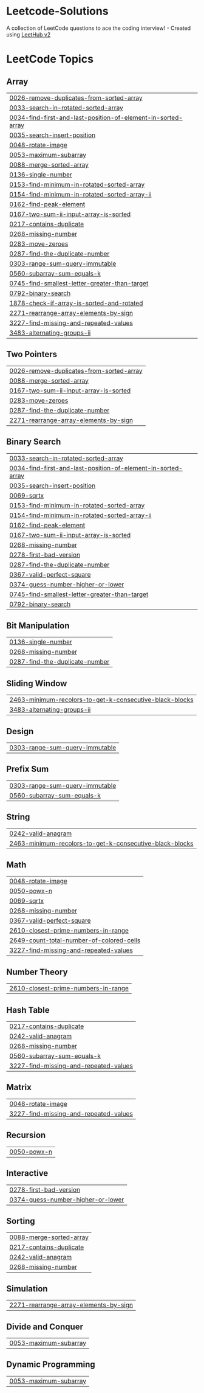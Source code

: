 # Leetcode-Solutions
A collection of LeetCode questions to ace the coding interview! - Created using [LeetHub v2](https://github.com/arunbhardwaj/LeetHub-2.0)

<!---LeetCode Topics Start-->
# LeetCode Topics
## Array
|  |
| ------- |
| [0026-remove-duplicates-from-sorted-array](https://github.com/ArpitKansal01/Leetcode-Solutions/tree/master/0026-remove-duplicates-from-sorted-array) |
| [0033-search-in-rotated-sorted-array](https://github.com/ArpitKansal01/Leetcode-Solutions/tree/master/0033-search-in-rotated-sorted-array) |
| [0034-find-first-and-last-position-of-element-in-sorted-array](https://github.com/ArpitKansal01/Leetcode-Solutions/tree/master/0034-find-first-and-last-position-of-element-in-sorted-array) |
| [0035-search-insert-position](https://github.com/ArpitKansal01/Leetcode-Solutions/tree/master/0035-search-insert-position) |
| [0048-rotate-image](https://github.com/ArpitKansal01/Leetcode-Solutions/tree/master/0048-rotate-image) |
| [0053-maximum-subarray](https://github.com/ArpitKansal01/Leetcode-Solutions/tree/master/0053-maximum-subarray) |
| [0088-merge-sorted-array](https://github.com/ArpitKansal01/Leetcode-Solutions/tree/master/0088-merge-sorted-array) |
| [0136-single-number](https://github.com/ArpitKansal01/Leetcode-Solutions/tree/master/0136-single-number) |
| [0153-find-minimum-in-rotated-sorted-array](https://github.com/ArpitKansal01/Leetcode-Solutions/tree/master/0153-find-minimum-in-rotated-sorted-array) |
| [0154-find-minimum-in-rotated-sorted-array-ii](https://github.com/ArpitKansal01/Leetcode-Solutions/tree/master/0154-find-minimum-in-rotated-sorted-array-ii) |
| [0162-find-peak-element](https://github.com/ArpitKansal01/Leetcode-Solutions/tree/master/0162-find-peak-element) |
| [0167-two-sum-ii-input-array-is-sorted](https://github.com/ArpitKansal01/Leetcode-Solutions/tree/master/0167-two-sum-ii-input-array-is-sorted) |
| [0217-contains-duplicate](https://github.com/ArpitKansal01/Leetcode-Solutions/tree/master/0217-contains-duplicate) |
| [0268-missing-number](https://github.com/ArpitKansal01/Leetcode-Solutions/tree/master/0268-missing-number) |
| [0283-move-zeroes](https://github.com/ArpitKansal01/Leetcode-Solutions/tree/master/0283-move-zeroes) |
| [0287-find-the-duplicate-number](https://github.com/ArpitKansal01/Leetcode-Solutions/tree/master/0287-find-the-duplicate-number) |
| [0303-range-sum-query-immutable](https://github.com/ArpitKansal01/Leetcode-Solutions/tree/master/0303-range-sum-query-immutable) |
| [0560-subarray-sum-equals-k](https://github.com/ArpitKansal01/Leetcode-Solutions/tree/master/0560-subarray-sum-equals-k) |
| [0745-find-smallest-letter-greater-than-target](https://github.com/ArpitKansal01/Leetcode-Solutions/tree/master/0745-find-smallest-letter-greater-than-target) |
| [0792-binary-search](https://github.com/ArpitKansal01/Leetcode-Solutions/tree/master/0792-binary-search) |
| [1878-check-if-array-is-sorted-and-rotated](https://github.com/ArpitKansal01/Leetcode-Solutions/tree/master/1878-check-if-array-is-sorted-and-rotated) |
| [2271-rearrange-array-elements-by-sign](https://github.com/ArpitKansal01/Leetcode-Solutions/tree/master/2271-rearrange-array-elements-by-sign) |
| [3227-find-missing-and-repeated-values](https://github.com/ArpitKansal01/Leetcode-Solutions/tree/master/3227-find-missing-and-repeated-values) |
| [3483-alternating-groups-ii](https://github.com/ArpitKansal01/Leetcode-Solutions/tree/master/3483-alternating-groups-ii) |
## Two Pointers
|  |
| ------- |
| [0026-remove-duplicates-from-sorted-array](https://github.com/ArpitKansal01/Leetcode-Solutions/tree/master/0026-remove-duplicates-from-sorted-array) |
| [0088-merge-sorted-array](https://github.com/ArpitKansal01/Leetcode-Solutions/tree/master/0088-merge-sorted-array) |
| [0167-two-sum-ii-input-array-is-sorted](https://github.com/ArpitKansal01/Leetcode-Solutions/tree/master/0167-two-sum-ii-input-array-is-sorted) |
| [0283-move-zeroes](https://github.com/ArpitKansal01/Leetcode-Solutions/tree/master/0283-move-zeroes) |
| [0287-find-the-duplicate-number](https://github.com/ArpitKansal01/Leetcode-Solutions/tree/master/0287-find-the-duplicate-number) |
| [2271-rearrange-array-elements-by-sign](https://github.com/ArpitKansal01/Leetcode-Solutions/tree/master/2271-rearrange-array-elements-by-sign) |
## Binary Search
|  |
| ------- |
| [0033-search-in-rotated-sorted-array](https://github.com/ArpitKansal01/Leetcode-Solutions/tree/master/0033-search-in-rotated-sorted-array) |
| [0034-find-first-and-last-position-of-element-in-sorted-array](https://github.com/ArpitKansal01/Leetcode-Solutions/tree/master/0034-find-first-and-last-position-of-element-in-sorted-array) |
| [0035-search-insert-position](https://github.com/ArpitKansal01/Leetcode-Solutions/tree/master/0035-search-insert-position) |
| [0069-sqrtx](https://github.com/ArpitKansal01/Leetcode-Solutions/tree/master/0069-sqrtx) |
| [0153-find-minimum-in-rotated-sorted-array](https://github.com/ArpitKansal01/Leetcode-Solutions/tree/master/0153-find-minimum-in-rotated-sorted-array) |
| [0154-find-minimum-in-rotated-sorted-array-ii](https://github.com/ArpitKansal01/Leetcode-Solutions/tree/master/0154-find-minimum-in-rotated-sorted-array-ii) |
| [0162-find-peak-element](https://github.com/ArpitKansal01/Leetcode-Solutions/tree/master/0162-find-peak-element) |
| [0167-two-sum-ii-input-array-is-sorted](https://github.com/ArpitKansal01/Leetcode-Solutions/tree/master/0167-two-sum-ii-input-array-is-sorted) |
| [0268-missing-number](https://github.com/ArpitKansal01/Leetcode-Solutions/tree/master/0268-missing-number) |
| [0278-first-bad-version](https://github.com/ArpitKansal01/Leetcode-Solutions/tree/master/0278-first-bad-version) |
| [0287-find-the-duplicate-number](https://github.com/ArpitKansal01/Leetcode-Solutions/tree/master/0287-find-the-duplicate-number) |
| [0367-valid-perfect-square](https://github.com/ArpitKansal01/Leetcode-Solutions/tree/master/0367-valid-perfect-square) |
| [0374-guess-number-higher-or-lower](https://github.com/ArpitKansal01/Leetcode-Solutions/tree/master/0374-guess-number-higher-or-lower) |
| [0745-find-smallest-letter-greater-than-target](https://github.com/ArpitKansal01/Leetcode-Solutions/tree/master/0745-find-smallest-letter-greater-than-target) |
| [0792-binary-search](https://github.com/ArpitKansal01/Leetcode-Solutions/tree/master/0792-binary-search) |
## Bit Manipulation
|  |
| ------- |
| [0136-single-number](https://github.com/ArpitKansal01/Leetcode-Solutions/tree/master/0136-single-number) |
| [0268-missing-number](https://github.com/ArpitKansal01/Leetcode-Solutions/tree/master/0268-missing-number) |
| [0287-find-the-duplicate-number](https://github.com/ArpitKansal01/Leetcode-Solutions/tree/master/0287-find-the-duplicate-number) |
## Sliding Window
|  |
| ------- |
| [2463-minimum-recolors-to-get-k-consecutive-black-blocks](https://github.com/ArpitKansal01/Leetcode-Solutions/tree/master/2463-minimum-recolors-to-get-k-consecutive-black-blocks) |
| [3483-alternating-groups-ii](https://github.com/ArpitKansal01/Leetcode-Solutions/tree/master/3483-alternating-groups-ii) |
## Design
|  |
| ------- |
| [0303-range-sum-query-immutable](https://github.com/ArpitKansal01/Leetcode-Solutions/tree/master/0303-range-sum-query-immutable) |
## Prefix Sum
|  |
| ------- |
| [0303-range-sum-query-immutable](https://github.com/ArpitKansal01/Leetcode-Solutions/tree/master/0303-range-sum-query-immutable) |
| [0560-subarray-sum-equals-k](https://github.com/ArpitKansal01/Leetcode-Solutions/tree/master/0560-subarray-sum-equals-k) |
## String
|  |
| ------- |
| [0242-valid-anagram](https://github.com/ArpitKansal01/Leetcode-Solutions/tree/master/0242-valid-anagram) |
| [2463-minimum-recolors-to-get-k-consecutive-black-blocks](https://github.com/ArpitKansal01/Leetcode-Solutions/tree/master/2463-minimum-recolors-to-get-k-consecutive-black-blocks) |
## Math
|  |
| ------- |
| [0048-rotate-image](https://github.com/ArpitKansal01/Leetcode-Solutions/tree/master/0048-rotate-image) |
| [0050-powx-n](https://github.com/ArpitKansal01/Leetcode-Solutions/tree/master/0050-powx-n) |
| [0069-sqrtx](https://github.com/ArpitKansal01/Leetcode-Solutions/tree/master/0069-sqrtx) |
| [0268-missing-number](https://github.com/ArpitKansal01/Leetcode-Solutions/tree/master/0268-missing-number) |
| [0367-valid-perfect-square](https://github.com/ArpitKansal01/Leetcode-Solutions/tree/master/0367-valid-perfect-square) |
| [2610-closest-prime-numbers-in-range](https://github.com/ArpitKansal01/Leetcode-Solutions/tree/master/2610-closest-prime-numbers-in-range) |
| [2649-count-total-number-of-colored-cells](https://github.com/ArpitKansal01/Leetcode-Solutions/tree/master/2649-count-total-number-of-colored-cells) |
| [3227-find-missing-and-repeated-values](https://github.com/ArpitKansal01/Leetcode-Solutions/tree/master/3227-find-missing-and-repeated-values) |
## Number Theory
|  |
| ------- |
| [2610-closest-prime-numbers-in-range](https://github.com/ArpitKansal01/Leetcode-Solutions/tree/master/2610-closest-prime-numbers-in-range) |
## Hash Table
|  |
| ------- |
| [0217-contains-duplicate](https://github.com/ArpitKansal01/Leetcode-Solutions/tree/master/0217-contains-duplicate) |
| [0242-valid-anagram](https://github.com/ArpitKansal01/Leetcode-Solutions/tree/master/0242-valid-anagram) |
| [0268-missing-number](https://github.com/ArpitKansal01/Leetcode-Solutions/tree/master/0268-missing-number) |
| [0560-subarray-sum-equals-k](https://github.com/ArpitKansal01/Leetcode-Solutions/tree/master/0560-subarray-sum-equals-k) |
| [3227-find-missing-and-repeated-values](https://github.com/ArpitKansal01/Leetcode-Solutions/tree/master/3227-find-missing-and-repeated-values) |
## Matrix
|  |
| ------- |
| [0048-rotate-image](https://github.com/ArpitKansal01/Leetcode-Solutions/tree/master/0048-rotate-image) |
| [3227-find-missing-and-repeated-values](https://github.com/ArpitKansal01/Leetcode-Solutions/tree/master/3227-find-missing-and-repeated-values) |
## Recursion
|  |
| ------- |
| [0050-powx-n](https://github.com/ArpitKansal01/Leetcode-Solutions/tree/master/0050-powx-n) |
## Interactive
|  |
| ------- |
| [0278-first-bad-version](https://github.com/ArpitKansal01/Leetcode-Solutions/tree/master/0278-first-bad-version) |
| [0374-guess-number-higher-or-lower](https://github.com/ArpitKansal01/Leetcode-Solutions/tree/master/0374-guess-number-higher-or-lower) |
## Sorting
|  |
| ------- |
| [0088-merge-sorted-array](https://github.com/ArpitKansal01/Leetcode-Solutions/tree/master/0088-merge-sorted-array) |
| [0217-contains-duplicate](https://github.com/ArpitKansal01/Leetcode-Solutions/tree/master/0217-contains-duplicate) |
| [0242-valid-anagram](https://github.com/ArpitKansal01/Leetcode-Solutions/tree/master/0242-valid-anagram) |
| [0268-missing-number](https://github.com/ArpitKansal01/Leetcode-Solutions/tree/master/0268-missing-number) |
## Simulation
|  |
| ------- |
| [2271-rearrange-array-elements-by-sign](https://github.com/ArpitKansal01/Leetcode-Solutions/tree/master/2271-rearrange-array-elements-by-sign) |
## Divide and Conquer
|  |
| ------- |
| [0053-maximum-subarray](https://github.com/ArpitKansal01/Leetcode-Solutions/tree/master/0053-maximum-subarray) |
## Dynamic Programming
|  |
| ------- |
| [0053-maximum-subarray](https://github.com/ArpitKansal01/Leetcode-Solutions/tree/master/0053-maximum-subarray) |
<!---LeetCode Topics End-->